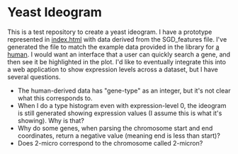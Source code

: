 # Yeast Ideogram

This is a test repository to create a yeast ideogram. I have a prototype represented
in [index.html](index.html) with data derived from the SGD_features file. I've generated
the file to match the example data provided in the library for [a human](https://github.com/eweitz/ideogram/blob/master/dist/data/annotations/SRR562646.json).
I would want an interface that a user can quickly search a gene, and then see it
be highlighted in the plot. I'd like to eventually integrate this into a web application
to show expression levels across a dataset, but I have several questions.

 - The human-derived data has "gene-type" as an integer, but it's not clear what this corresponds to.
 - When I do a type histogram even with expression-level  0, the ideogram is still generated showing expression values (I assume this is what it's showing). Why is that?
 - Why do some genes, when parsing the chromosome start and end coordinates, return a negative value (meaning end is less than start)?
 - Does 2-micro correspond to the chromosome called 2-micron?
